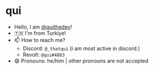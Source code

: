 # qui

- Hello, I am [@quithedev](https://github.com/quithedev)!
- 🇹🇷 I'm from Turkiye!
- 📫 How to reach me?
   - Discord: `@_thatqui` (i am most active in discord.)
   - Revolt: `@qui#4883`
- 😄 Pronouns: he/him | other pronouns are not accepted
